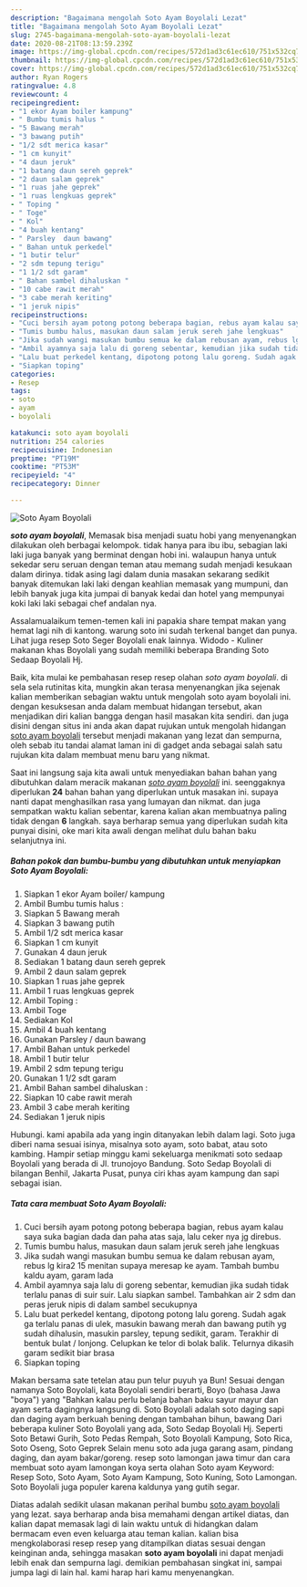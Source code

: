 ```yaml
---
description: "Bagaimana mengolah Soto Ayam Boyolali Lezat"
title: "Bagaimana mengolah Soto Ayam Boyolali Lezat"
slug: 2745-bagaimana-mengolah-soto-ayam-boyolali-lezat
date: 2020-08-21T08:13:59.239Z
image: https://img-global.cpcdn.com/recipes/572d1ad3c61ec610/751x532cq70/soto-ayam-boyolali-foto-resep-utama.jpg
thumbnail: https://img-global.cpcdn.com/recipes/572d1ad3c61ec610/751x532cq70/soto-ayam-boyolali-foto-resep-utama.jpg
cover: https://img-global.cpcdn.com/recipes/572d1ad3c61ec610/751x532cq70/soto-ayam-boyolali-foto-resep-utama.jpg
author: Ryan Rogers
ratingvalue: 4.8
reviewcount: 4
recipeingredient:
- "1 ekor Ayam boiler kampung"
- " Bumbu tumis halus "
- "5 Bawang merah"
- "3 bawang putih"
- "1/2 sdt merica kasar"
- "1 cm kunyit"
- "4 daun jeruk"
- "1 batang daun sereh geprek"
- "2 daun salam geprek"
- "1 ruas jahe geprek"
- "1 ruas lengkuas geprek"
- " Toping "
- " Toge"
- " Kol"
- "4 buah kentang"
- " Parsley  daun bawang"
- " Bahan untuk perkedel"
- "1 butir telur"
- "2 sdm tepung terigu"
- "1 1/2 sdt garam"
- " Bahan sambel dihaluskan "
- "10 cabe rawit merah"
- "3 cabe merah keriting"
- "1 jeruk nipis"
recipeinstructions:
- "Cuci bersih ayam potong potong beberapa bagian, rebus ayam kalau saya suka bagian dada dan paha atas saja, lalu ceker nya jg direbus."
- "Tumis bumbu halus, masukan daun salam jeruk sereh jahe lengkuas"
- "Jika sudah wangi masukan bumbu semua ke dalam rebusan ayam, rebus lg kira2 15 menitan supaya meresap ke ayam. Tambah bumbu kaldu ayam, garam lada"
- "Ambil ayamnya saja lalu di goreng sebentar, kemudian jika sudah tidak terlalu panas di suir suir. Lalu siapkan sambel. Tambahkan air 2 sdm dan peras jeruk nipis di dalam sambel secukupnya"
- "Lalu buat perkedel kentang, dipotong potong lalu goreng. Sudah agak ga terlalu panas di ulek, masukin bawang merah dan bawang putih yg sudah dihalusin, masukin parsley, tepung sedikit, garam. Terakhir di bentuk bulat / lonjong. Celupkan ke telor di bolak balik. Telurnya dikasih garam sedikit biar brasa"
- "Siapkan toping"
categories:
- Resep
tags:
- soto
- ayam
- boyolali

katakunci: soto ayam boyolali 
nutrition: 254 calories
recipecuisine: Indonesian
preptime: "PT19M"
cooktime: "PT53M"
recipeyield: "4"
recipecategory: Dinner

---
```



![Soto Ayam Boyolali](https://img-global.cpcdn.com/recipes/572d1ad3c61ec610/751x532cq70/soto-ayam-boyolali-foto-resep-utama.jpg)

<b><i>soto ayam boyolali</i></b>, Memasak bisa menjadi suatu hobi yang menyenangkan dilakukan oleh berbagai kelompok. tidak hanya para ibu ibu, sebagian laki laki juga banyak yang berminat dengan hobi ini. walaupun hanya untuk sekedar seru seruan dengan teman atau memang sudah menjadi kesukaan dalam dirinya. tidak asing lagi dalam dunia masakan sekarang sedikit banyak ditemukan laki laki dengan keahlian memasak yang mumpuni, dan lebih banyak juga kita jumpai di banyak kedai dan hotel yang mempunyai koki laki laki sebagai chef andalan nya.

Assalamualaikum temen-temen kali ini papakia share tempat makan yang hemat lagi nih di kantong. warung soto ini sudah terkenal banget dan punya. Lihat juga resep Soto Seger Boyolali enak lainnya. Widodo - Kuliner makanan khas Boyolali yang sudah memiliki beberapa Branding Soto Sedaap Boyolali Hj.

Baik, kita mulai ke pembahasan resep resep olahan <i>soto ayam boyolali</i>. di sela sela rutinitas kita, mungkin akan terasa menyenangkan jika sejenak kalian memberikan sebagian waktu untuk mengolah soto ayam boyolali ini. dengan kesuksesan anda dalam membuat hidangan tersebut, akan menjadikan diri kalian bangga dengan hasil masakan kita sendiri. dan juga disini dengan situs ini anda akan dapat rujukan untuk mengolah hidangan <u>soto ayam boyolali</u> tersebut menjadi makanan yang lezat dan sempurna, oleh sebab itu tandai alamat laman ini di gadget anda sebagai salah satu rujukan kita dalam membuat menu baru yang nikmat.


Saat ini langsung saja kita awali untuk menyediakan bahan bahan yang dibutuhkan dalam meracik makanan <u><i>soto ayam boyolali</i></u> ini. seenggaknya diperlukan <b>24</b> bahan bahan yang diperlukan untuk masakan ini. supaya nanti dapat menghasilkan rasa yang lumayan dan nikmat. dan juga sempatkan waktu kalian sebentar, karena kalian akan membuatnya paling tidak dengan <b>6</b> langkah. saya berharap semua yang diperlukan sudah kita punyai disini, oke mari kita awali dengan melihat dulu bahan baku selanjutnya ini.

<!--inarticleads1-->

##### Bahan pokok dan bumbu-bumbu yang dibutuhkan untuk menyiapkan Soto Ayam Boyolali:

1. Siapkan 1 ekor Ayam boiler/ kampung
1. Ambil  Bumbu tumis halus :
1. Siapkan 5 Bawang merah
1. Siapkan 3 bawang putih
1. Ambil 1/2 sdt merica kasar
1. Siapkan 1 cm kunyit
1. Gunakan 4 daun jeruk
1. Sediakan 1 batang daun sereh geprek
1. Ambil 2 daun salam geprek
1. Siapkan 1 ruas jahe geprek
1. Ambil 1 ruas lengkuas geprek
1. Ambil  Toping :
1. Ambil  Toge
1. Sediakan  Kol
1. Ambil 4 buah kentang
1. Gunakan  Parsley / daun bawang
1. Ambil  Bahan untuk perkedel
1. Ambil 1 butir telur
1. Ambil 2 sdm tepung terigu
1. Gunakan 1 1/2 sdt garam
1. Ambil  Bahan sambel dihaluskan :
1. Siapkan 10 cabe rawit merah
1. Ambil 3 cabe merah keriting
1. Sediakan 1 jeruk nipis


Hubungi. kami apabila ada yang ingin ditanyakan lebih dalam lagi. Soto juga diberi nama sesuai isinya, misalnya soto ayam, soto babat, atau soto kambing. Hampir setiap minggu kami sekeluarga menikmati soto sedaap Boyolali yang berada di Jl. trunojoyo Bandung. Soto Sedap Boyolali di bilangan Benhil, Jakarta Pusat, punya ciri khas ayam kampung dan sapi sebagai isian. 

<!--inarticleads2-->

##### Tata cara membuat Soto Ayam Boyolali:

1. Cuci bersih ayam potong potong beberapa bagian, rebus ayam kalau saya suka bagian dada dan paha atas saja, lalu ceker nya jg direbus.
1. Tumis bumbu halus, masukan daun salam jeruk sereh jahe lengkuas
1. Jika sudah wangi masukan bumbu semua ke dalam rebusan ayam, rebus lg kira2 15 menitan supaya meresap ke ayam. Tambah bumbu kaldu ayam, garam lada
1. Ambil ayamnya saja lalu di goreng sebentar, kemudian jika sudah tidak terlalu panas di suir suir. Lalu siapkan sambel. Tambahkan air 2 sdm dan peras jeruk nipis di dalam sambel secukupnya
1. Lalu buat perkedel kentang, dipotong potong lalu goreng. Sudah agak ga terlalu panas di ulek, masukin bawang merah dan bawang putih yg sudah dihalusin, masukin parsley, tepung sedikit, garam. Terakhir di bentuk bulat / lonjong. Celupkan ke telor di bolak balik. Telurnya dikasih garam sedikit biar brasa
1. Siapkan toping


Makan bersama sate tetelan atau pun telur puyuh ya Bun! Sesuai dengan namanya Soto Boyolali, kata Boyolali sendiri berarti, Boyo (bahasa Jawa &#34;boya&#34;) yang &#34;Bahkan kalau perlu belanja bahan baku sayur mayur dan ayam serta dagingnya langsung di. Soto Boyolali adalah soto daging sapi dan daging ayam berkuah bening dengan tambahan bihun, bawang Dari beberapa kuliner Soto Boyolali yang ada, Soto Sedap Boyolali Hj. Seperti Soto Betawi Gurih, Soto Pedas Rempah, Soto Boyolali Kampung, Soto Rica, Soto Oseng, Soto Geprek Selain menu soto ada juga garang asam, pindang daging, dan ayam bakar/goreng. resep soto lamongan jawa timur dan cara membuat soto ayam lamongan koya serta olahan Soto ayam Keyword: Resep Soto, Soto Ayam, Soto Ayam Kampung, Soto Kuning, Soto Lamongan. Soto Boyolali juga populer karena kaldunya yang gutih segar. 

Diatas adalah sedikit ulasan makanan perihal bumbu <u>soto ayam boyolali</u> yang lezat. saya berharap anda bisa memahami dengan artikel diatas, dan kalian dapat memasak lagi di lain waktu untuk di hidangkan dalam bermacam even even keluarga atau teman kalian. kalian bisa mengkolaborasi resep resep yang ditampilkan diatas sesuai dengan keinginan anda, sehingga masakan <b>soto ayam boyolali</b> ini dapat menjadi lebih enak dan sempurna lagi. demikian pembahasan singkat ini, sampai jumpa lagi di lain hal. kami harap hari kamu menyenangkan.
